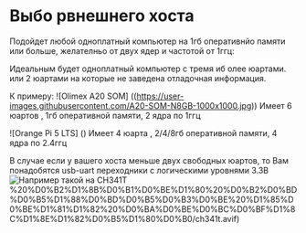 # Выбо рвнешнего хоста

Подойдет любой одноплатный компьютер на 1гб оперативнйо памяти или больше, желателньо от двух ядер и частотой от 1ггц:

Идеальным будет одноплатный компьютер с тремя иб олее юартами. или 2 юартами на которые не заведена отладочная информация.

К примеру:
![Olimex A20 SOM] ((https://user-images.githubusercontent.com/A20-SOM-N8GB-1000x1000.jpg))
Имеет 6 юартов , 1гб оперативной памяти, 2 ядра по 1ггц

![Orange Pi 5 LTS] ()
Имеет 4 юарта , 2/4/8гб оперативной памяти, 4 ядра по 2.4ггц

В случае если у вашего хоста меньше двух свободных юартов, то Вам понадобятся usb-uart переходники с логическими уровнями 3.3В
![Например такой на CH341T](https://raw.githubusercontent.com/VoronKor/flashforge-adventurer-5m-connecting-an-external-host-/refs/heads/main/1)%20%D0%B2%D1%8B%D0%B1%D0%BE%D1%80%20%D0%B2%D0%BD%D0%B5%D1%88%D0%BD%D0%B5%D0%B3%D0%BE%20%D1%85%D0%BE%D1%81%D1%82%20%D0%BA%D0%BE%D0%BC%D0%BF%D1%8C%D1%8E%D1%82%D0%B5%D1%80%D0%B0/ch341t.avif)
